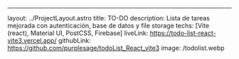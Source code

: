 ---

layout: ../ProjectLayout.astro
title: TO-DO
description: Lista de tareas mejorada con autenticación, base de datos y file storage
techs: [Vite (react), Material UI, PostCSS, Firebase]
liveLink: https://todo-list-react-vite3.vercel.app/
githubLink: https://github.com/purplesage/todoList_React_vite3
image: /todolist.webp

